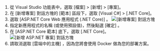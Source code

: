 1. 從 Visual Studio 功能表中，選取 [檔案] > [新增] > [專案]。 
2. 在 [新增專案] 對話方塊的 [範本] 區段下，選取 [Visual C#] > [.NET Core]。
3. 選取 [ASP.NET Core Web 應用程式 (.NET Core)] 。
    ![[新增專案] 對話方塊](./media/vs-docker-create-aspnetcore-app/create-new-project.png)
4. 指定新應用程式的名稱 (或使用預設值)，然後點選 [確定] 。  
5. 在 [ASP.NET Core 範本] 底下，選取 [.NET Core]。
    ![[新增 ASP.NET 專案] 對話方塊](./media/vs-docker-create-aspnetcore-app/aspnet-core-template.png)
6. 請取消選取 [雲端中的主機]  ，因為您將會使用 Docker 做為您的部署方案。



<!--HONumber=Jan17_HO3-->


